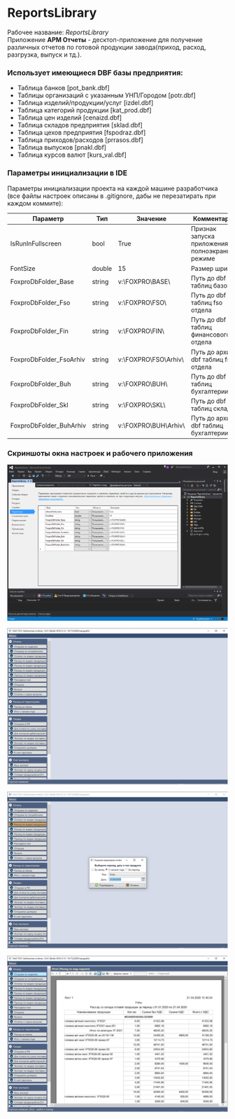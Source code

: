 # ReportsLibrary

Рабочее название: *ReportsLibrary*  
Приложение **АРМ Отчеты** - десктоп-приложение для получение различных отчетов по готовой продукции завода(приход, расход, разгрузка, выпуск и тд.).

### Использует имеющиеся DBF базы предприятия: 
- Таблица банков [pot_bank.dbf] 
- Таблицы организаций с указанным УНП/Городом [potr.dbf]
- Таблица изделий/продукции/услуг [izdel.dbf]
- Таблица категорий продукции [kat_prod.dbf]
- Таблица цен изделий [cenaizd.dbf]
- Таблица складов предприятия [sklad.dbf]
- Таблица цехов предприятия [fspodraz.dbf]
- Таблица приходов/расходов [prrasos.dbf]
- Таблица выпусков [pnakl.dbf]
- Таблица курсов валют [kurs_val.dbf]

### Параметры инициализации в IDE  
Параметры инициализации проекта на каждой машине разработчика (все файлы настроек описаны в .gitignore, дабы не перезатирать при каждом коммите): 

Параметр | Тип | Значение | Комментарий 
-------- | --- | -------- | -----------
IsRunInFullscreen               | bool   | True                 | Признак запуска приложения в полноэкранном режиме 
FontSize               			| double | 15                   | Размер шрифта
FoxproDbFolder_Base          	| string | v:\FOXPRO\BASE\      | Путь до dbf таблиц базовых
FoxproDbFolder_Fso              | string | v:\FOXPRO\FSO\ 	    | Путь до dbf таблиц fso отдела
FoxproDbFolder_Fin              | string | v:\FOXPRO\FIN\       | Путь до dbf таблиц финансового отдела
FoxproDbFolder_FsoArhiv         | string | v:\FOXPRO\FSO\Arhiv\ | Путь до архива dbf таблиц fso отдела
FoxproDbFolder_Buh              | string | v:\FOXPRO\BUH\       | Путь до dbf таблиц бухгалтерии
FoxproDbFolder_Skl              | string | v:\FOXPRO\SKL\       | Путь до dbf таблиц складов
FoxproDbFolder_BuhArhiv     	| string | v:\FOXPRO\BUH\Arhiv\ | Путь до архива dbf таблиц бухгалтерии

### Скриншоты окна настроек и рабочего приложения  

![Alt text](_img/ide-config.png "Скриншот окна параметров IDE")  

![Alt text](_img/app-screenshot-1.png "Скриншот приложения 1")  

![Alt text](_img/app-screenshot-2.png "Скриншот приложения 2")  

![Alt text](_img/app-screenshot-3.png "Скриншот приложения 3")  